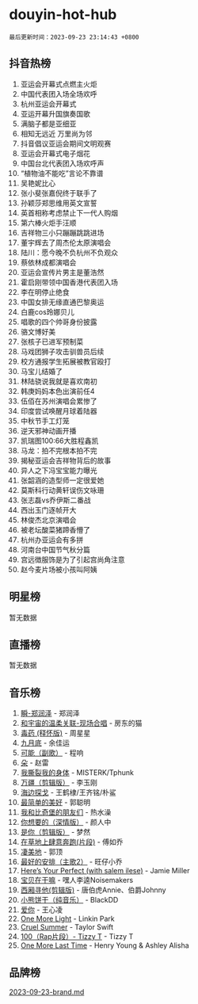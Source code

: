 # douyin-hot-hub

`最后更新时间：2023-09-23 23:14:43 +0800`

## 抖音热榜

1. 亚运会开幕式点燃主火炬
1. 中国代表团入场全场欢呼
1. 杭州亚运会开幕式
1. 亚运开幕升国旗奏国歌
1. 满脑子都是亚细亚
1. 相知无远近 万里尚为邻
1. 抖音倡议亚运会期间文明观赛
1. 亚运会开幕式电子烟花
1. 中国台北代表团入场欢呼声
1. “植物油不能吃”言论不靠谱
1. 吴艳妮比心
1. 张小斐张嘉倪终于联手了
1. 孙颖莎郑思维用英文宣誓
1. 英首相称考虑禁止下一代人购烟
1. 第六棒火炬手汪顺
1. 吉祥物三小只蹦蹦跳跳进场
1. 董宇辉去了周杰伦太原演唱会
1. 陆川：愿今晚不负杭州不负观众
1. 蔡依林成都演唱会
1. 亚运会宣传片男主是董浩然
1. 霍启刚带领中国香港代表团入场
1. 李在明停止绝食
1. 中国女排无缘直通巴黎奥运
1. 白鹿cos玲娜贝儿
1. 唱歌的四个帅哥身份披露
1. 骆文博好美
1. 张核子已进军预制菜
1. 马戏团狮子攻击驯兽员后续
1. 校方通报学生拓展被教官殴打
1. 马宝儿结婚了
1. 林陆骁说我就是喜欢南初
1. 韩庚妈妈本色出演前任4
1. 伍佰在苏州演唱会累惨了
1. 印度尝试唤醒月球着陆器
1. 中秋节手工灯笼
1. 逆天邪神动画开播
1. 凯瑞图100:66大胜程鑫凯
1. 马龙：拍不完根本拍不完
1. 揭秘亚运会吉祥物背后的故事
1. 异人之下冯宝宝能力曝光
1. 张韶涵的造型师一定很爱她
1. 莫斯科行动黄轩误伤文咏珊
1. 张志磊vs乔伊斯二番战
1. 西出玉门逐帧开大
1. 林俊杰北京演唱会
1. 被老坛酸菜猪蹄香懵了
1. 杭州办亚运会有多拼
1. 河南台中国节气秋分篇
1. 宫远徴服饰是为了引起宫尚角注意
1. 赵今麦片场被小孩叫阿姨

## 明星榜

暂无数据

## 直播榜

暂无数据

## 音乐榜

1. [瞬-郑润泽](https://sf3-cdn-tos.douyinstatic.com/obj/tos-cn-ve-2774/oYXHIohzvbNAzBhHgyksWpRM4bfkDsBdBDAynw) - 郑润泽
1. [和宇宙的温柔关联-现场合唱](https://sf3-cdn-tos.douyinstatic.com/obj/tos-cn-ve-2774/o0hONGDYQBgk0e5bqDeQOonVmncA6tC2nBwZLT) - 房东的猫
1. [毒药 (释怀版)](https://sf6-cdn-tos.douyinstatic.com/obj/tos-cn-ve-2774/oYILMEAzspdZBIzy4frJNB8ZHPHWAhiwowd4Ad) - 周星星
1. [九月底](https://sf6-cdn-tos.douyinstatic.com/obj/tos-cn-ve-2774/oMfewG4PDTFhF8iz3OGQ7ABH5i6fCgnMaoCbzZ) - 余佳运
1. [可能（副歌）](https://sf3-cdn-tos.douyinstatic.com/obj/tos-cn-ve-2774/cde1731888894259b333569393c2fb51) - 程响
1. [朵](https://sf6-cdn-tos.douyinstatic.com/obj/tos-cn-ve-2774/932f5bdfcd7c47b880525e92ab8a4999) - 赵雷
1. [我撕裂我的身体](https://sf6-cdn-tos.douyinstatic.com/obj/tos-cn-ve-2774/o0cWZzf7vIzpjLQBHPXwtFhMxYUvsP8AoC8EgA) - MISTERK/Tphunk
1. [万疆（剪辑版）](https://sf6-cdn-tos.douyinstatic.com/obj/tos-cn-ve-2774/ooG7oVgFlDTelKCjCsTTobQvbdtj1BBQXnfZd8) - 李玉刚
1. [海边探戈](https://sf3-cdn-tos.douyinstatic.com/obj/tos-cn-ve-2774/os9gE0VQCGqt6VQkZDyBBYvfSDY0QFe3vVmubn) - 王鹤棣/王齐铭/朴鲨
1. [最简单的美好](https://sf6-cdn-tos.douyinstatic.com/obj/tos-cn-ve-2774/a3623594908d4f208709c19c9584f981) - 郭聪明
1. [我和比奇堡的朋友们](https://sf3-cdn-tos.douyinstatic.com/obj/tos-cn-ve-2774/f0505db981ea4a6d91453a15924a82aa) - 热水澡
1. [你想要的（深情版）](https://sf3-cdn-tos.douyinstatic.com/obj/tos-cn-ve-2774/oIMnk8GFpoYUtBP39qsBLeMCDPQxxYcI4gbeZS) - 颜人中
1. [是你（剪辑版）](https://sf3-cdn-tos.douyinstatic.com/obj/tos-cn-ve-2774/46019dae783c4c969944217fe1cfafc4) - 梦然
1. [在草地上肆意奔跑(片段)](https://sf6-cdn-tos.douyinstatic.com/obj/tos-cn-ve-2774/8831d494742f45dabdfa8adb8b817259) - 傅如乔
1. [凄美地](https://sf6-cdn-tos.douyinstatic.com/obj/tos-cn-ve-2774/oshF4RgFMhmTSa4jCaHNUXI0NetFtBBQBzBZdf) - 郭顶
1. [最好的安排（主歌2）](https://sf3-cdn-tos.douyinstatic.com/obj/tos-cn-ve-2774/oMMZX1DuHpMwgoDztBmZswgQnbCeeANZxBHkFY) - 旺仔小乔
1. [Here’s Your Perfect (with salem ilese)](https://sf6-cdn-tos.douyinstatic.com/obj/tos-cn-ve-2774/076b1576c6c546598f803fe53da388a7) - Jamie Miller
1. [宝贝在干嘛](https://sf6-cdn-tos.douyinstatic.com/obj/tos-cn-ve-2774/okW4hBCfJI5B2ZEgTCtikhMW7IafzNrBQIYkpJ) - 嘿人李逵Noisemakers
1. [西厢寻他(剪辑版)](https://sf3-cdn-tos.douyinstatic.com/obj/tos-cn-ve-2774/oUsAVfAQKlRNxEv5qxvIB8o5qmIWUcXbzJKJhw) - 唐伯虎Annie、伯爵Johnny
1. [小熊饼干（纯音乐）](https://sf6-cdn-tos.douyinstatic.com/obj/tos-cn-ve-2774/c25d7893334c4ded99a2ae09f9e2a7d6) - BlackDD
1. [爱你](https://sf3-cdn-tos.douyinstatic.com/obj/tos-cn-ve-2774/738d8b240f1e4519b44cf31c84e02e24) - 王心凌
1. [One More Light](https://sf3-cdn-tos.douyinstatic.com/obj/tos-cn-ve-2774/okIBCInhecoGOE5h6ZvqCBYtfXCIMQEbgkRKgD) - Linkin Park
1. [Cruel Summer](https://sf6-cdn-tos.douyinstatic.com/obj/tos-cn-ve-2774/b35ad770e6d4495abefaa493fa46b555) - Taylor Swift
1. [100（Rap片段）- Tizzy T](https://sf3-cdn-tos.douyinstatic.com/obj/tos-cn-ve-2774/f3d21de5ab834c0f9bb7443c06f73d04) - Tizzy T
1. [One More Last Time](https://sf6-cdn-tos.douyinstatic.com/obj/tos-cn-ve-2774/oAzTlo0LUAdCAIhjktsKWcLAEUKmZwGcOoB1fy) - Henry Young & Ashley Alisha

## 品牌榜

[2023-09-23-brand.md](2023-09-23-brand.md)
